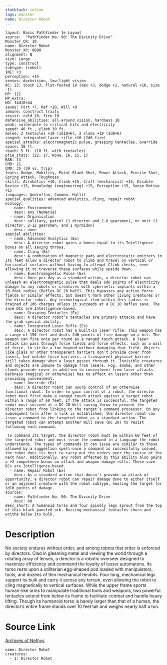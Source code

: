 ```yaml
---
statblock: inline
tags: monster
name: Director Robot
---
```

```statblock
layout: Basic Pathfinder 1e Layout
source:  "Pathfinder No. 90: The Divinity Drive"
Monster_CR: 10
name: Director Robot
Monster_XP: 9600
alignment: N
size: Large
type: construct
subtype: (robot)
INI: +3
perception: +15
senses: darkvision, low-light vision
AC: 23, touch 13, flat-footed 19 (dex +3, dodge +1, natural +10, size -1)
HP: 121
HP_extra: 
HD: 14d10+44
saves: Fort +7, Ref +10, Will +9
immune: construct traits
resist: cold 10, fire 10
defensive_abilities: all-around vision, hardness 10
weak: vulnerable to critical hits and electricity
speed: 40 ft., climb 30 ft.
melee: 2 tentacles +19 (1d10+6), 2 slams +19 (1d8+6)
ranged: integrated laser rifle +16 (2d6 fire)
special_attacks: electromagnetic pulse, grasping tentacles, override
space: 10 ft.
reach: 5 ft. (10 ft. with tentacles)
pf1e_stats: [22, 17, None, 16, 15, 1]
BAB: 14
CMB: 21
CMD: 35 (39 vs. trip)
feats: Dodge, Mobility, Point-Blank Shot, Power Attack, Precise Shot, Spring Attack, Toughness
skills: Acrobatics +10, Climb +15, Craft (mechanical) +15, Disable Device +15, Knowledge (engineering) +15, Perception +15, Sense Motive +15
languages: Androffan, Common, Hallit
special_qualities: advanced analytics, cling, repair robot
ecology:
  - name: Environment
    desc: any (Numeria)
  - name: Organisation
    desc: solitary, patrol (1 director and 2-8 gearsmen), or unit (1 director, 2-12 gearsmen, and 1 myrmidon)
    desc: none
special_abilities:
  - name: Advanced Analytics (Ex)
    desc: A director robot gains a bonus equal to its Intelligence bonus on all saving throws.
  - name: Cling (Ex)
    desc: A combination of magnetic pads and electrostatic emitters in its feet allow a director robot to climb and travel on vertical or horizontal surfaces without having to attempt Climb checks, even allowing it to traverse these surfaces while upside down.
  - name: Electromagnetic Pulse (Ex)
    desc: Once per day as a standard action, a director robot can unleash an electromagnetic pulse that deals 6d6 points of electricity damage to any robots or creatures with cybernetic implants within a 20-foot radius (Reflex DC 20 half). This bypasses any active force fields or similar effects, but doesn’t harm other living creatures or the director robot. Any technological item within this radius is drained of 1d6 charges unless it succeeds at a DC 20 Reflex save. The save DCs are Intelligence-based.
  - name: Grasping Tentacles (Ex)
    desc: A director robot’s tentacles are primary attacks and have the grab special ability.
  - name: Integrated Laser Rifle (Ex)
    desc: A director robot has a built-in laser rifle. This weapon has a range of 150 feet and deals 2d6 points of fire damage on a hit. The weapon can fire once per round as a ranged touch attack. A laser attack can pass through force fields and force effects, such as a wall of force, to strike a foe beyond without damaging that field. Objects like glass or other transparent barriers don’t provide cover from lasers, but unlike force barriers, a transparent physical barrier still takes damage when a laser passes through it. Invisible creatures and objects are immune to damage from lasers. Fog, smoke, and other clouds provide cover in addition to concealment from laser attacks. Darkness (magical or otherwise) has no effect on lasers other than providing concealment.
  - name: Override (Ex)
    desc: A director robot can usurp control of an otherwise functional robot. In order to gain control of a robot, the director robot must first make a ranged touch attack against a target robot within a range of 60 feet. If the attack is successful, the targeted robot must succeed at a DC 20 Will saving throw to prevent the director robot from linking to the target’s command processor. On any subsequent turn after a link is established, the director robot can issue a command to the targeted robot as a standard action. The targeted robot can attempt another Will save (DC 20) to resist following each command.

 To command its target, the director robot must be within 60 feet of the targeted robot and must issue the command in a language the robot understands. The types of commands it can issue are similar to those allowed by a suggestion spell-once a command is successfully issued, the robot does its best to carry out the orders over the course of the next hour. Additionally, any robot affected by this ability also gains a +2 competence bonus on attack and weapon damage rolls. These save DCs are Intelligence-based.
  - name: Repair Robot (Ex)
    desc: As a standard action that doesn’t provoke an attack of opportunity, a director robot can repair damage done to either itself or an adjacent creature with the robot subtype, healing the target for 1d10 points of damage.
sources:
  - name: Pathfinder No. 90: The Divinity Drive
    desc: 88
desc_short: A humanoid torso and four spindly legs sprout from the top of this black-paneled orb. Buzzing mechanical tentacles churn and writhe below its bulk.
```
# Description
No society endures without order, and among robots that order is enforced by directors. Clad in gleaming metal and viewing the world through a rotating array of lenses, a director is a robotic overseer designed to maximize efficiency and command the loyalty of lesser automatons. Its torso rests upon a utilitarian egg-shaped pod loaded with manipulators, tools, and dozens of thin mechanical tendrils. Four long, mechanical legs support its bulk and carry it across any terrain, even allowing the robot to cling magnetically to vertical surfaces. While the upper frame sports human-like arms to manipulate traditional tools and weapons, two powerful tentacles extend from below its frame to facilitate combat and handle heavy lifting. Though its humanoid torso is barely larger than that of a human, the director’s entire frame stands over 10 feet tall and weighs nearly half a ton.
# Source Link
[Archives of Nethys](https://aonprd.com/MonsterDisplay.aspx?ItemName=Director%20Robot)
```encounter-table
name: Director Robot
creatures:
  - 1: Director Robot
```
